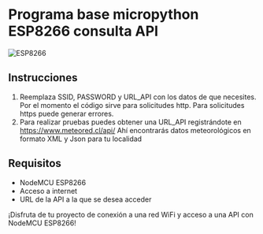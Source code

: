 # Programa base micropython ESP8266 consulta API

![ESP8266](https://img.shields.io/badge/ESP8266-Compatible-blue)

## Instrucciones

1. Reemplaza SSID, PASSWORD y URL_API con los datos de que necesites. Por el momento el código
   sirve para solicitudes http. Para solicitudes https puede generar errores.
2. Para realizar pruebas puedes obtener una URL_API registrándote en https://www.meteored.cl/api/
   Ahí encontrarás datos meteorológicos en formato XML y Json para tu localidad

## Requisitos

- NodeMCU ESP8266
- Acceso a internet
- URL de la API a la que se desea acceder

¡Disfruta de tu proyecto de conexión a una red WiFi y acceso a una API con NodeMCU ESP8266!